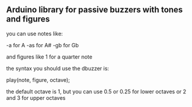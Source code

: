 ## Arduino library for passive buzzers with tones and figures
you can use notes like:

-a for A
-as for A#
-gb for Gb

and figures like 1 for a quarter note

the syntax you should use the dbuzzer is:

play(note, figure, octave);

the default octave is 1, but you can use 0.5 or 0.25 for lower octaves or 2 and 3 for upper octaves
